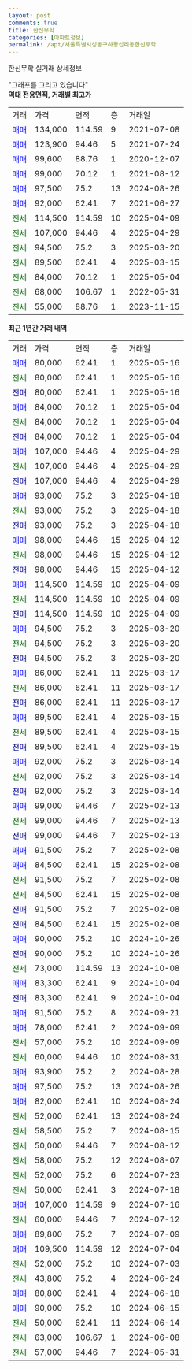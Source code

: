 ```yaml
---
layout: post
comments: true
title: 한신무학
categories: [아파트정보]
permalink: /apt/서울특별시성동구하왕십리동한신무학
---
```


한신무학 실거래 상세정보

<script type="text/javascript">
  google.charts.load('current', {'packages':['line', 'corechart']});
  google.charts.setOnLoadCallback(drawChart);

  function drawChart() {
    var data = new google.visualization.DataTable();
    data.addColumn('date', '거래일');
    data.addColumn('number', "매매");
    data.addColumn('number', "전세");
    data.addColumn('number', "전매");

    data.addRows([[new Date(Date.parse("2025-05-16")), 80000, null, null], [new Date(Date.parse("2025-05-16")), null, 80000, null], [new Date(Date.parse("2025-05-16")), null, null, 80000], [new Date(Date.parse("2025-05-04")), 84000, null, null], [new Date(Date.parse("2025-05-04")), null, 84000, null], [new Date(Date.parse("2025-05-04")), null, null, 84000], [new Date(Date.parse("2025-04-29")), 107000, null, null], [new Date(Date.parse("2025-04-29")), null, 107000, null], [new Date(Date.parse("2025-04-29")), null, null, 107000], [new Date(Date.parse("2025-04-18")), 93000, null, null], [new Date(Date.parse("2025-04-18")), null, 93000, null], [new Date(Date.parse("2025-04-18")), null, null, 93000], [new Date(Date.parse("2025-04-12")), 98000, null, null], [new Date(Date.parse("2025-04-12")), null, 98000, null], [new Date(Date.parse("2025-04-12")), null, null, 98000], [new Date(Date.parse("2025-04-09")), 114500, null, null], [new Date(Date.parse("2025-04-09")), null, 114500, null], [new Date(Date.parse("2025-04-09")), null, null, 114500], [new Date(Date.parse("2025-03-20")), 94500, null, null], [new Date(Date.parse("2025-03-20")), null, 94500, null], [new Date(Date.parse("2025-03-20")), null, null, 94500], [new Date(Date.parse("2025-03-17")), 86000, null, null], [new Date(Date.parse("2025-03-17")), null, 86000, null], [new Date(Date.parse("2025-03-17")), null, null, 86000], [new Date(Date.parse("2025-03-15")), 89500, null, null], [new Date(Date.parse("2025-03-15")), null, 89500, null], [new Date(Date.parse("2025-03-15")), null, null, 89500], [new Date(Date.parse("2025-03-14")), 92000, null, null], [new Date(Date.parse("2025-03-14")), null, 92000, null], [new Date(Date.parse("2025-03-14")), null, null, 92000], [new Date(Date.parse("2025-02-13")), 99000, null, null], [new Date(Date.parse("2025-02-13")), null, 99000, null], [new Date(Date.parse("2025-02-13")), null, null, 99000], [new Date(Date.parse("2025-02-08")), 91500, null, null], [new Date(Date.parse("2025-02-08")), 84500, null, null], [new Date(Date.parse("2025-02-08")), null, 91500, null], [new Date(Date.parse("2025-02-08")), null, 84500, null], [new Date(Date.parse("2025-02-08")), null, null, 91500], [new Date(Date.parse("2025-02-08")), null, null, 84500], [new Date(Date.parse("2024-10-26")), 90000, null, null], [new Date(Date.parse("2024-10-26")), null, null, 90000], [new Date(Date.parse("2024-10-08")), null, 73000, null], [new Date(Date.parse("2024-10-04")), 83300, null, null], [new Date(Date.parse("2024-10-04")), null, null, 83300], [new Date(Date.parse("2024-09-21")), 91500, null, null], [new Date(Date.parse("2024-09-09")), 78000, null, null], [new Date(Date.parse("2024-09-09")), null, 57000, null], [new Date(Date.parse("2024-08-31")), null, 60000, null], [new Date(Date.parse("2024-08-28")), 93900, null, null], [new Date(Date.parse("2024-08-26")), 97500, null, null], [new Date(Date.parse("2024-08-24")), 82000, null, null], [new Date(Date.parse("2024-08-24")), null, 52000, null], [new Date(Date.parse("2024-08-15")), null, 58500, null], [new Date(Date.parse("2024-08-12")), null, 50000, null], [new Date(Date.parse("2024-08-07")), null, 58000, null], [new Date(Date.parse("2024-07-23")), null, 52000, null], [new Date(Date.parse("2024-07-18")), null, 50000, null], [new Date(Date.parse("2024-07-16")), 107000, null, null], [new Date(Date.parse("2024-07-12")), null, 60000, null], [new Date(Date.parse("2024-07-09")), 89800, null, null], [new Date(Date.parse("2024-07-04")), 109500, null, null], [new Date(Date.parse("2024-07-03")), null, 52000, null], [new Date(Date.parse("2024-06-24")), null, 43800, null], [new Date(Date.parse("2024-06-18")), 80800, null, null], [new Date(Date.parse("2024-06-15")), 90000, null, null], [new Date(Date.parse("2024-06-14")), null, 50000, null], [new Date(Date.parse("2024-06-08")), null, 63000, null], [new Date(Date.parse("2024-05-31")), null, 57000, null]]);

    var options = {
      hAxis: {
        format: 'yyyy/MM/dd'
      },    
      lineWidth: 0,
      pointsVisible: true,    
      title: '최근 1년간 유형별 실거래가 분포',
      legend: { position: 'bottom' }
    };

    var formatter = new google.visualization.NumberFormat({pattern:'###,###'} );
    formatter.format(data, 1);
    formatter.format(data, 2);
    
    setTimeout(function() {
        var chart = new google.visualization.LineChart(document.getElementById('columnchart_material'));
        chart.draw(data, (options));
        document.getElementById('loading').style.display = 'none';
    }, 200);
  }
</script>


<div id="loading" style="z-index:20; display: block; margin-left: 0px">"그래프를 그리고 있습니다"</div>
<div id="columnchart_material" style="width: 95%; margin-left: 0px; display: block"></div>
<!-- contents start -->
<b>역대 전용면적, 거래별 최고가</b>
<table class="sortable">
    <tr>
      <td>거래</td>
      <td>가격</td>
      <td>면적</td>
      <td>층</td>
      <td>거래일</td>
    </tr>
        <tr>
          <td><a style="color: blue">매매</a></td>
          <td>134,000</td>
          <td>114.59</td>
          <td>9</td>
          <td>2021-07-08</td>
        </tr>            <tr>
          <td><a style="color: blue">매매</a></td>
          <td>123,900</td>
          <td>94.46</td>
          <td>5</td>
          <td>2021-07-24</td>
        </tr>            <tr>
          <td><a style="color: blue">매매</a></td>
          <td>99,600</td>
          <td>88.76</td>
          <td>1</td>
          <td>2020-12-07</td>
        </tr>            <tr>
          <td><a style="color: blue">매매</a></td>
          <td>99,000</td>
          <td>70.12</td>
          <td>1</td>
          <td>2021-08-12</td>
        </tr>            <tr>
          <td><a style="color: blue">매매</a></td>
          <td>97,500</td>
          <td>75.2</td>
          <td>13</td>
          <td>2024-08-26</td>
        </tr>            <tr>
          <td><a style="color: blue">매매</a></td>
          <td>92,000</td>
          <td>62.41</td>
          <td>7</td>
          <td>2021-06-27</td>
        </tr>        
        <tr>
              <td><a style="color: darkgreen">전세</a></td>
              <td>114,500</td>
              <td>114.59</td>
              <td>10</td>
              <td>2025-04-09</td>
            </tr>            <tr>
              <td><a style="color: darkgreen">전세</a></td>
              <td>107,000</td>
              <td>94.46</td>
              <td>4</td>
              <td>2025-04-29</td>
            </tr>            <tr>
              <td><a style="color: darkgreen">전세</a></td>
              <td>94,500</td>
              <td>75.2</td>
              <td>3</td>
              <td>2025-03-20</td>
            </tr>            <tr>
              <td><a style="color: darkgreen">전세</a></td>
              <td>89,500</td>
              <td>62.41</td>
              <td>4</td>
              <td>2025-03-15</td>
            </tr>            <tr>
              <td><a style="color: darkgreen">전세</a></td>
              <td>84,000</td>
              <td>70.12</td>
              <td>1</td>
              <td>2025-05-04</td>
            </tr>            <tr>
              <td><a style="color: darkgreen">전세</a></td>
              <td>68,000</td>
              <td>106.67</td>
              <td>1</td>
              <td>2022-05-31</td>
            </tr>            <tr>
              <td><a style="color: darkgreen">전세</a></td>
              <td>55,000</td>
              <td>88.76</td>
              <td>1</td>
              <td>2023-11-15</td>
            </tr>        
    
</table>

<b>최근 1년간 거래 내역</b>

<table class="sortable">
    <tr>
      <td>거래</td>
      <td>가격</td>
      <td>면적</td>
      <td>층</td>
      <td>거래일</td>
    </tr>
    <tr>
      <td><a style="color: blue">매매</a></td>
      <td>80,000</td>
      <td>62.41</td>
      <td>1</td>
      <td>2025-05-16</td>
    </tr>          <tr>
      <td><a style="color: darkgreen">전세</a></td>
      <td>80,000</td>
      <td>62.41</td>
      <td>1</td>
      <td>2025-05-16</td>
    </tr>          <tr>
      <td><a style="color: darkblue">전매</a></td>
      <td>80,000</td>
      <td>62.41</td>
      <td>1</td>
      <td>2025-05-16</td>
    </tr>          <tr>
      <td><a style="color: blue">매매</a></td>
      <td>84,000</td>
      <td>70.12</td>
      <td>1</td>
      <td>2025-05-04</td>
    </tr>          <tr>
      <td><a style="color: darkgreen">전세</a></td>
      <td>84,000</td>
      <td>70.12</td>
      <td>1</td>
      <td>2025-05-04</td>
    </tr>          <tr>
      <td><a style="color: darkblue">전매</a></td>
      <td>84,000</td>
      <td>70.12</td>
      <td>1</td>
      <td>2025-05-04</td>
    </tr>          <tr>
      <td><a style="color: blue">매매</a></td>
      <td>107,000</td>
      <td>94.46</td>
      <td>4</td>
      <td>2025-04-29</td>
    </tr>          <tr>
      <td><a style="color: darkgreen">전세</a></td>
      <td>107,000</td>
      <td>94.46</td>
      <td>4</td>
      <td>2025-04-29</td>
    </tr>          <tr>
      <td><a style="color: darkblue">전매</a></td>
      <td>107,000</td>
      <td>94.46</td>
      <td>4</td>
      <td>2025-04-29</td>
    </tr>          <tr>
      <td><a style="color: blue">매매</a></td>
      <td>93,000</td>
      <td>75.2</td>
      <td>3</td>
      <td>2025-04-18</td>
    </tr>          <tr>
      <td><a style="color: darkgreen">전세</a></td>
      <td>93,000</td>
      <td>75.2</td>
      <td>3</td>
      <td>2025-04-18</td>
    </tr>          <tr>
      <td><a style="color: darkblue">전매</a></td>
      <td>93,000</td>
      <td>75.2</td>
      <td>3</td>
      <td>2025-04-18</td>
    </tr>          <tr>
      <td><a style="color: blue">매매</a></td>
      <td>98,000</td>
      <td>94.46</td>
      <td>15</td>
      <td>2025-04-12</td>
    </tr>          <tr>
      <td><a style="color: darkgreen">전세</a></td>
      <td>98,000</td>
      <td>94.46</td>
      <td>15</td>
      <td>2025-04-12</td>
    </tr>          <tr>
      <td><a style="color: darkblue">전매</a></td>
      <td>98,000</td>
      <td>94.46</td>
      <td>15</td>
      <td>2025-04-12</td>
    </tr>          <tr>
      <td><a style="color: blue">매매</a></td>
      <td>114,500</td>
      <td>114.59</td>
      <td>10</td>
      <td>2025-04-09</td>
    </tr>          <tr>
      <td><a style="color: darkgreen">전세</a></td>
      <td>114,500</td>
      <td>114.59</td>
      <td>10</td>
      <td>2025-04-09</td>
    </tr>          <tr>
      <td><a style="color: darkblue">전매</a></td>
      <td>114,500</td>
      <td>114.59</td>
      <td>10</td>
      <td>2025-04-09</td>
    </tr>          <tr>
      <td><a style="color: blue">매매</a></td>
      <td>94,500</td>
      <td>75.2</td>
      <td>3</td>
      <td>2025-03-20</td>
    </tr>          <tr>
      <td><a style="color: darkgreen">전세</a></td>
      <td>94,500</td>
      <td>75.2</td>
      <td>3</td>
      <td>2025-03-20</td>
    </tr>          <tr>
      <td><a style="color: darkblue">전매</a></td>
      <td>94,500</td>
      <td>75.2</td>
      <td>3</td>
      <td>2025-03-20</td>
    </tr>          <tr>
      <td><a style="color: blue">매매</a></td>
      <td>86,000</td>
      <td>62.41</td>
      <td>11</td>
      <td>2025-03-17</td>
    </tr>          <tr>
      <td><a style="color: darkgreen">전세</a></td>
      <td>86,000</td>
      <td>62.41</td>
      <td>11</td>
      <td>2025-03-17</td>
    </tr>          <tr>
      <td><a style="color: darkblue">전매</a></td>
      <td>86,000</td>
      <td>62.41</td>
      <td>11</td>
      <td>2025-03-17</td>
    </tr>          <tr>
      <td><a style="color: blue">매매</a></td>
      <td>89,500</td>
      <td>62.41</td>
      <td>4</td>
      <td>2025-03-15</td>
    </tr>          <tr>
      <td><a style="color: darkgreen">전세</a></td>
      <td>89,500</td>
      <td>62.41</td>
      <td>4</td>
      <td>2025-03-15</td>
    </tr>          <tr>
      <td><a style="color: darkblue">전매</a></td>
      <td>89,500</td>
      <td>62.41</td>
      <td>4</td>
      <td>2025-03-15</td>
    </tr>          <tr>
      <td><a style="color: blue">매매</a></td>
      <td>92,000</td>
      <td>75.2</td>
      <td>3</td>
      <td>2025-03-14</td>
    </tr>          <tr>
      <td><a style="color: darkgreen">전세</a></td>
      <td>92,000</td>
      <td>75.2</td>
      <td>3</td>
      <td>2025-03-14</td>
    </tr>          <tr>
      <td><a style="color: darkblue">전매</a></td>
      <td>92,000</td>
      <td>75.2</td>
      <td>3</td>
      <td>2025-03-14</td>
    </tr>          <tr>
      <td><a style="color: blue">매매</a></td>
      <td>99,000</td>
      <td>94.46</td>
      <td>7</td>
      <td>2025-02-13</td>
    </tr>          <tr>
      <td><a style="color: darkgreen">전세</a></td>
      <td>99,000</td>
      <td>94.46</td>
      <td>7</td>
      <td>2025-02-13</td>
    </tr>          <tr>
      <td><a style="color: darkblue">전매</a></td>
      <td>99,000</td>
      <td>94.46</td>
      <td>7</td>
      <td>2025-02-13</td>
    </tr>          <tr>
      <td><a style="color: blue">매매</a></td>
      <td>91,500</td>
      <td>75.2</td>
      <td>7</td>
      <td>2025-02-08</td>
    </tr>          <tr>
      <td><a style="color: blue">매매</a></td>
      <td>84,500</td>
      <td>62.41</td>
      <td>15</td>
      <td>2025-02-08</td>
    </tr>          <tr>
      <td><a style="color: darkgreen">전세</a></td>
      <td>91,500</td>
      <td>75.2</td>
      <td>7</td>
      <td>2025-02-08</td>
    </tr>          <tr>
      <td><a style="color: darkgreen">전세</a></td>
      <td>84,500</td>
      <td>62.41</td>
      <td>15</td>
      <td>2025-02-08</td>
    </tr>          <tr>
      <td><a style="color: darkblue">전매</a></td>
      <td>91,500</td>
      <td>75.2</td>
      <td>7</td>
      <td>2025-02-08</td>
    </tr>          <tr>
      <td><a style="color: darkblue">전매</a></td>
      <td>84,500</td>
      <td>62.41</td>
      <td>15</td>
      <td>2025-02-08</td>
    </tr>          <tr>
      <td><a style="color: blue">매매</a></td>
      <td>90,000</td>
      <td>75.2</td>
      <td>10</td>
      <td>2024-10-26</td>
    </tr>          <tr>
      <td><a style="color: darkblue">전매</a></td>
      <td>90,000</td>
      <td>75.2</td>
      <td>10</td>
      <td>2024-10-26</td>
    </tr>          <tr>
      <td><a style="color: darkgreen">전세</a></td>
      <td>73,000</td>
      <td>114.59</td>
      <td>13</td>
      <td>2024-10-08</td>
    </tr>          <tr>
      <td><a style="color: blue">매매</a></td>
      <td>83,300</td>
      <td>62.41</td>
      <td>9</td>
      <td>2024-10-04</td>
    </tr>          <tr>
      <td><a style="color: darkblue">전매</a></td>
      <td>83,300</td>
      <td>62.41</td>
      <td>9</td>
      <td>2024-10-04</td>
    </tr>          <tr>
      <td><a style="color: blue">매매</a></td>
      <td>91,500</td>
      <td>75.2</td>
      <td>8</td>
      <td>2024-09-21</td>
    </tr>          <tr>
      <td><a style="color: blue">매매</a></td>
      <td>78,000</td>
      <td>62.41</td>
      <td>2</td>
      <td>2024-09-09</td>
    </tr>          <tr>
      <td><a style="color: darkgreen">전세</a></td>
      <td>57,000</td>
      <td>75.2</td>
      <td>10</td>
      <td>2024-09-09</td>
    </tr>          <tr>
      <td><a style="color: darkgreen">전세</a></td>
      <td>60,000</td>
      <td>94.46</td>
      <td>10</td>
      <td>2024-08-31</td>
    </tr>          <tr>
      <td><a style="color: blue">매매</a></td>
      <td>93,900</td>
      <td>75.2</td>
      <td>2</td>
      <td>2024-08-28</td>
    </tr>          <tr>
      <td><a style="color: blue">매매</a></td>
      <td>97,500</td>
      <td>75.2</td>
      <td>13</td>
      <td>2024-08-26</td>
    </tr>          <tr>
      <td><a style="color: blue">매매</a></td>
      <td>82,000</td>
      <td>62.41</td>
      <td>10</td>
      <td>2024-08-24</td>
    </tr>          <tr>
      <td><a style="color: darkgreen">전세</a></td>
      <td>52,000</td>
      <td>62.41</td>
      <td>13</td>
      <td>2024-08-24</td>
    </tr>          <tr>
      <td><a style="color: darkgreen">전세</a></td>
      <td>58,500</td>
      <td>75.2</td>
      <td>7</td>
      <td>2024-08-15</td>
    </tr>          <tr>
      <td><a style="color: darkgreen">전세</a></td>
      <td>50,000</td>
      <td>94.46</td>
      <td>7</td>
      <td>2024-08-12</td>
    </tr>          <tr>
      <td><a style="color: darkgreen">전세</a></td>
      <td>58,000</td>
      <td>75.2</td>
      <td>12</td>
      <td>2024-08-07</td>
    </tr>          <tr>
      <td><a style="color: darkgreen">전세</a></td>
      <td>52,000</td>
      <td>75.2</td>
      <td>6</td>
      <td>2024-07-23</td>
    </tr>          <tr>
      <td><a style="color: darkgreen">전세</a></td>
      <td>50,000</td>
      <td>62.41</td>
      <td>3</td>
      <td>2024-07-18</td>
    </tr>          <tr>
      <td><a style="color: blue">매매</a></td>
      <td>107,000</td>
      <td>114.59</td>
      <td>9</td>
      <td>2024-07-16</td>
    </tr>          <tr>
      <td><a style="color: darkgreen">전세</a></td>
      <td>60,000</td>
      <td>94.46</td>
      <td>7</td>
      <td>2024-07-12</td>
    </tr>          <tr>
      <td><a style="color: blue">매매</a></td>
      <td>89,800</td>
      <td>75.2</td>
      <td>7</td>
      <td>2024-07-09</td>
    </tr>          <tr>
      <td><a style="color: blue">매매</a></td>
      <td>109,500</td>
      <td>114.59</td>
      <td>12</td>
      <td>2024-07-04</td>
    </tr>          <tr>
      <td><a style="color: darkgreen">전세</a></td>
      <td>52,000</td>
      <td>75.2</td>
      <td>10</td>
      <td>2024-07-03</td>
    </tr>          <tr>
      <td><a style="color: darkgreen">전세</a></td>
      <td>43,800</td>
      <td>75.2</td>
      <td>4</td>
      <td>2024-06-24</td>
    </tr>          <tr>
      <td><a style="color: blue">매매</a></td>
      <td>80,800</td>
      <td>62.41</td>
      <td>4</td>
      <td>2024-06-18</td>
    </tr>          <tr>
      <td><a style="color: blue">매매</a></td>
      <td>90,000</td>
      <td>75.2</td>
      <td>10</td>
      <td>2024-06-15</td>
    </tr>          <tr>
      <td><a style="color: darkgreen">전세</a></td>
      <td>50,000</td>
      <td>62.41</td>
      <td>11</td>
      <td>2024-06-14</td>
    </tr>          <tr>
      <td><a style="color: darkgreen">전세</a></td>
      <td>63,000</td>
      <td>106.67</td>
      <td>1</td>
      <td>2024-06-08</td>
    </tr>          <tr>
      <td><a style="color: darkgreen">전세</a></td>
      <td>57,000</td>
      <td>94.46</td>
      <td>7</td>
      <td>2024-05-31</td>
    </tr>      </table>
<!-- contents end -->    

